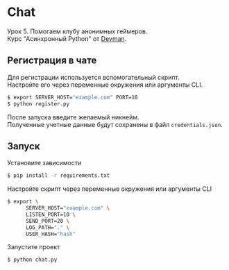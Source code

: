 # Chat
Урок 5. Помогаем клубу анонимных геймеров.  
Курс "Асинхронный Python" от [Devman](https://dvmn.org/modules/async-python/).

## Регистрация в чате
Для регистрации используется вспомогательный скрипт.  
Настройте его через переменные окружения или аргументы CLI.

```bash
$ export SERVER_HOST="example.com" PORT=10
$ python register.py
```
После запуска введите желаемый никнейм.  
Полученные учетные данные будут сохранены в файл `credentials.json`.

## Запуск
Установите зависимости
```bash
$ pip install -r requirements.txt
```

Настройте скрипт через переменные окружения или аргументы CLI
```bash
$ export \
      SERVER_HOST="example.com" \
      LISTEN_PORT=10 \
      SEND_PORT=20 \
      LOG_PATH="." \
      USER_HASH="hash"
```

Запустите проект
```bash
$ python chat.py
```
